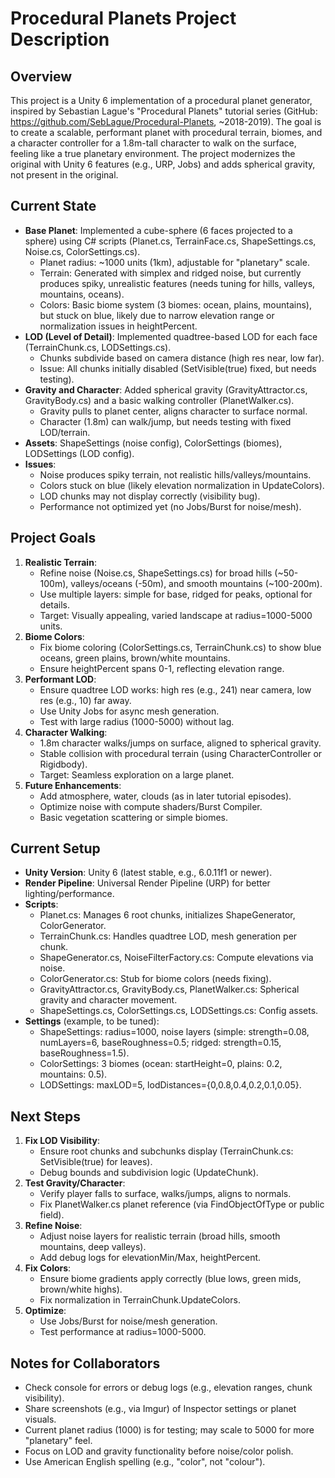 # Procedural Planets Project Description

## Overview
This project is a Unity 6 implementation of a procedural planet generator, inspired by Sebastian Lague's "Procedural Planets" tutorial series (GitHub: https://github.com/SebLague/Procedural-Planets, ~2018-2019). The goal is to create a scalable, performant planet with procedural terrain, biomes, and a character controller for a 1.8m-tall character to walk on the surface, feeling like a true planetary environment. The project modernizes the original with Unity 6 features (e.g., URP, Jobs) and adds spherical gravity, not present in the original.

## Current State
- **Base Planet**: Implemented a cube-sphere (6 faces projected to a sphere) using C# scripts (Planet.cs, TerrainFace.cs, ShapeSettings.cs, Noise.cs, ColorSettings.cs).
  - Planet radius: ~1000 units (1km), adjustable for "planetary" scale.
  - Terrain: Generated with simplex and ridged noise, but currently produces spiky, unrealistic features (needs tuning for hills, valleys, mountains, oceans).
  - Colors: Basic biome system (3 biomes: ocean, plains, mountains), but stuck on blue, likely due to narrow elevation range or normalization issues in heightPercent.
- **LOD (Level of Detail)**: Implemented quadtree-based LOD for each face (TerrainChunk.cs, LODSettings.cs).
  - Chunks subdivide based on camera distance (high res near, low far).
  - Issue: All chunks initially disabled (SetVisible(true) fixed, but needs testing).
- **Gravity and Character**: Added spherical gravity (GravityAttractor.cs, GravityBody.cs) and a basic walking controller (PlanetWalker.cs).
  - Gravity pulls to planet center, aligns character to surface normal.
  - Character (1.8m) can walk/jump, but needs testing with fixed LOD/terrain.
- **Assets**: ShapeSettings (noise config), ColorSettings (biomes), LODSettings (LOD config).
- **Issues**:
  - Noise produces spiky terrain, not realistic hills/valleys/mountains.
  - Colors stuck on blue (likely elevation normalization in UpdateColors).
  - LOD chunks may not display correctly (visibility bug).
  - Performance not optimized yet (no Jobs/Burst for noise/mesh).

## Project Goals
1. **Realistic Terrain**:
   - Refine noise (Noise.cs, ShapeSettings.cs) for broad hills (~50-100m), valleys/oceans (-50m), and smooth mountains (~100-200m).
   - Use multiple layers: simple for base, ridged for peaks, optional for details.
   - Target: Visually appealing, varied landscape at radius=1000-5000 units.
2. **Biome Colors**:
   - Fix biome coloring (ColorSettings.cs, TerrainChunk.cs) to show blue oceans, green plains, brown/white mountains.
   - Ensure heightPercent spans 0-1, reflecting elevation range.
3. **Performant LOD**:
   - Ensure quadtree LOD works: high res (e.g., 241) near camera, low res (e.g., 10) far away.
   - Use Unity Jobs for async mesh generation.
   - Test with large radius (1000-5000) without lag.
4. **Character Walking**:
   - 1.8m character walks/jumps on surface, aligned to spherical gravity.
   - Stable collision with procedural terrain (using CharacterController or Rigidbody).
   - Target: Seamless exploration on a large planet.
5. **Future Enhancements**:
   - Add atmosphere, water, clouds (as in later tutorial episodes).
   - Optimize noise with compute shaders/Burst Compiler.
   - Basic vegetation scattering or simple biomes.

## Current Setup
- **Unity Version**: Unity 6 (latest stable, e.g., 6.0.11f1 or newer).
- **Render Pipeline**: Universal Render Pipeline (URP) for better lighting/performance.
- **Scripts**:
  - Planet.cs: Manages 6 root chunks, initializes ShapeGenerator, ColorGenerator.
  - TerrainChunk.cs: Handles quadtree LOD, mesh generation per chunk.
  - ShapeGenerator.cs, NoiseFilterFactory.cs: Compute elevations via noise.
  - ColorGenerator.cs: Stub for biome colors (needs fixing).
  - GravityAttractor.cs, GravityBody.cs, PlanetWalker.cs: Spherical gravity and character movement.
  - ShapeSettings.cs, ColorSettings.cs, LODSettings.cs: Config assets.
- **Settings** (example, to be tuned):
  - ShapeSettings: radius=1000, noise layers (simple: strength=0.08, numLayers=6, baseRoughness=0.5; ridged: strength=0.15, baseRoughness=1.5).
  - ColorSettings: 3 biomes (ocean: startHeight=0, plains: 0.2, mountains: 0.5).
  - LODSettings: maxLOD=5, lodDistances={0,0.8,0.4,0.2,0.1,0.05}.

## Next Steps
1. **Fix LOD Visibility**:
   - Ensure root chunks and subchunks display (TerrainChunk.cs: SetVisible(true) for leaves).
   - Debug bounds and subdivision logic (UpdateChunk).
2. **Test Gravity/Character**:
   - Verify player falls to surface, walks/jumps, aligns to normals.
   - Fix PlanetWalker.cs planet reference (via FindObjectOfType or public field).
3. **Refine Noise**:
   - Adjust noise layers for realistic terrain (broad hills, smooth mountains, deep valleys).
   - Add debug logs for elevationMin/Max, heightPercent.
4. **Fix Colors**:
   - Ensure biome gradients apply correctly (blue lows, green mids, brown/white highs).
   - Fix normalization in TerrainChunk.UpdateColors.
5. **Optimize**:
   - Use Jobs/Burst for noise/mesh generation.
   - Test performance at radius=1000-5000.

## Notes for Collaborators
- Check console for errors or debug logs (e.g., elevation ranges, chunk visibility).
- Share screenshots (e.g., via Imgur) of Inspector settings or planet visuals.
- Current planet radius (1000) is for testing; may scale to 5000 for more "planetary" feel.
- Focus on LOD and gravity functionality before noise/color polish.
- Use American English spelling (e.g., "color", not "colour").